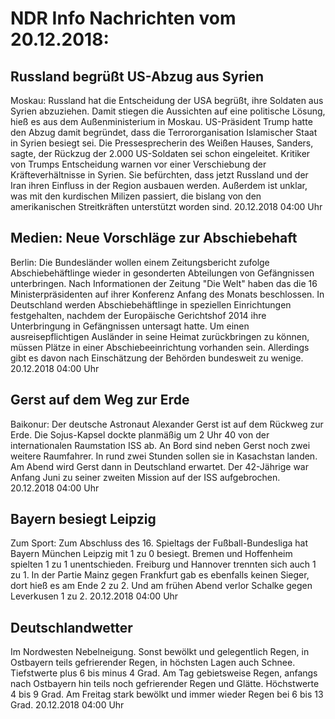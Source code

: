 # NDR Info Nachrichten vom 20.12.2018:


## Russland begrüßt US-Abzug aus Syrien
Moskau: Russland hat die Entscheidung der USA begrüßt, ihre Soldaten aus Syrien abzuziehen. Damit stiegen die Aussichten auf eine politische Lösung, hieß es aus dem Außenministerium in Moskau. US-Präsident Trump hatte den Abzug damit begründet, dass die Terrororganisation Islamischer Staat in Syrien besiegt sei. Die Pressesprecherin des Weißen Hauses, Sanders, sagte, der Rückzug der 2.000 US-Soldaten sei schon eingeleitet. Kritiker von Trumps Entscheidung warnen vor einer Verschiebung der Kräfteverhältnisse in Syrien. Sie befürchten, dass jetzt Russland und der Iran ihren Einfluss in der Region ausbauen werden. Außerdem ist unklar, was mit den kurdischen Milizen passiert, die bislang von den amerikanischen Streitkräften unterstützt worden sind. 20.12.2018 04:00 Uhr 

## Medien: Neue Vorschläge zur Abschiebehaft
Berlin: Die Bundesländer wollen einem Zeitungsbericht zufolge Abschiebehäftlinge wieder in gesonderten Abteilungen von Gefängnissen unterbringen. Nach Informationen der Zeitung "Die Welt" haben das die 16 Ministerpräsidenten auf ihrer Konferenz Anfang des Monats beschlossen. In Deutschland werden Abschiebehäftlinge in speziellen Einrichtungen festgehalten, nachdem der Europäische Gerichtshof 2014 ihre Unterbringung in Gefängnissen untersagt hatte. Um einen ausreisepflichtigen Ausländer in seine Heimat zurückbringen zu können, müssen Plätze in einer Abschiebeeinrichtung vorhanden sein. Allerdings gibt es davon nach Einschätzung der Behörden bundesweit zu wenige. 20.12.2018 04:00 Uhr 

## Gerst auf dem Weg zur Erde
Baikonur: Der deutsche Astronaut Alexander Gerst ist auf dem Rückweg zur Erde. Die Sojus-Kapsel dockte planmäßig um 2 Uhr 40 von der internationalen Raumstation ISS ab. An Bord sind neben Gerst noch zwei weitere Raumfahrer. In rund zwei Stunden sollen sie in Kasachstan landen. Am Abend wird Gerst dann in Deutschland erwartet. Der 42-Jährige war Anfang Juni zu seiner zweiten Mission auf der ISS aufgebrochen. 20.12.2018 04:00 Uhr 

## Bayern besiegt Leipzig
Zum Sport: Zum Abschluss des 16. Spieltags der Fußball-Bundesliga hat Bayern München Leipzig mit 1 zu 0 besiegt. Bremen und Hoffenheim spielten 1 zu 1 unentschieden. Freiburg und Hannover trennten sich auch 1 zu 1. In der Partie Mainz gegen Frankfurt gab es ebenfalls keinen Sieger, dort hieß es am Ende 2 zu 2. Und am frühen Abend verlor Schalke gegen Leverkusen 1 zu 2. 20.12.2018 04:00 Uhr 

## Deutschlandwetter
Im Nordwesten Nebelneigung. Sonst bewölkt und gelegentlich Regen, in Ostbayern teils gefrierender Regen, in höchsten Lagen auch Schnee. Tiefstwerte plus 6 bis minus 4 Grad. Am Tag gebietsweise Regen, anfangs nach Ostbayern hin teils noch gefrierender Regen und Glätte. Höchstwerte 4 bis 9 Grad. Am Freitag stark bewölkt und immer wieder Regen bei 6 bis 13 Grad. 20.12.2018 04:00 Uhr 
